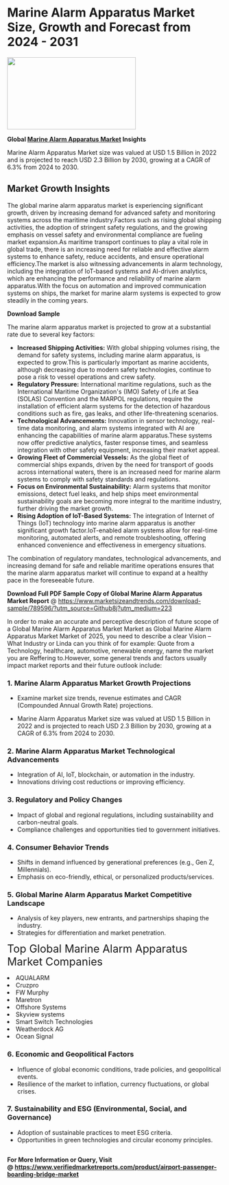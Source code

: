 <H1>Marine Alarm Apparatus Market Size, Growth and Forecast from 2024 - 2031</H1><img class="aligncenter size-medium wp-image-584254" src="https://thirdeyenews.in/wp-content/uploads/2024/09/Global-Market-Research-300x168.jpeg" alt="" width="300" height="168" /><p><strong>Global&nbsp;<a href="https://www.marketsizeandtrends.com/download-sample/789596/?utm_source=Github8j?utm_medium=223">Marine Alarm Apparatus Market</a> Insights</strong></p><p>Marine Alarm Apparatus Market size was valued at USD 1.5 Billion in 2022 and is projected to reach USD 2.3 Billion by 2030, growing at a CAGR of 6.3% from 2024 to 2030.</p><p><h2>Market Growth Insights</h2> <p>The global marine alarm apparatus market is experiencing significant growth, driven by increasing demand for advanced safety and monitoring systems across the maritime industry.Factors such as rising global shipping activities, the adoption of stringent safety regulations, and the growing emphasis on vessel safety and environmental compliance are fueling market expansion.As maritime transport continues to play a vital role in global trade, there is an increasing need for reliable and effective alarm systems to enhance safety, reduce accidents, and ensure operational efficiency.The market is also witnessing advancements in alarm technology, including the integration of IoT-based systems and AI-driven analytics, which are enhancing the performance and reliability of marine alarm apparatus.With the focus on automation and improved communication systems on ships, the market for marine alarm systems is expected to grow steadily in the coming years.</p> <p><strong>Download Sample</strong></p> <p>The marine alarm apparatus market is projected to grow at a substantial rate due to several key factors: <ul> <li><strong>Increased Shipping Activities:</strong> With global shipping volumes rising, the demand for safety systems, including marine alarm apparatus, is expected to grow.This is particularly important as marine accidents, although decreasing due to modern safety technologies, continue to pose a risk to vessel operations and crew safety.</li> <li><strong>Regulatory Pressure:</strong> International maritime regulations, such as the International Maritime Organization's (IMO) Safety of Life at Sea (SOLAS) Convention and the MARPOL regulations, require the installation of efficient alarm systems for the detection of hazardous conditions such as fire, gas leaks, and other life-threatening scenarios.</li> <li><strong>Technological Advancements:</strong> Innovation in sensor technology, real-time data monitoring, and alarm systems integrated with AI are enhancing the capabilities of marine alarm apparatus.These systems now offer predictive analytics, faster response times, and seamless integration with other safety equipment, increasing their market appeal.</li> <li><strong>Growing Fleet of Commercial Vessels:</strong> As the global fleet of commercial ships expands, driven by the need for transport of goods across international waters, there is an increased need for marine alarm systems to comply with safety standards and regulations.</li> <li><strong>Focus on Environmental Sustainability:</strong> Alarm systems that monitor emissions, detect fuel leaks, and help ships meet environmental sustainability goals are becoming more integral to the maritime industry, further driving the market growth.</li> <li><strong>Rising Adoption of IoT-Based Systems:</strong> The integration of Internet of Things (IoT) technology into marine alarm apparatus is another significant growth factor.IoT-enabled alarm systems allow for real-time monitoring, automated alerts, and remote troubleshooting, offering enhanced convenience and effectiveness in emergency situations.</li> </ul> <p>The combination of regulatory mandates, technological advancements, and increasing demand for safe and reliable maritime operations ensures that the marine alarm apparatus market will continue to expand at a healthy pace in the foreseeable future.</p> <p><span class=""><strong>Download Full PDF Sample Copy of Global Marine Alarm Apparatus Market Report</strong> @ <a href="https://www.marketsizeandtrends.com/download-sample/789596/?utm_source=Github8j?utm_medium=223" target="_blank">https://www.marketsizeandtrends.com/download-sample/789596/?utm_source=Github8j?utm_medium=223</a></span></p><p>In order to make an accurate and perceptive description of future scope of a Global&nbsp;Marine Alarm Apparatus Market Market as Global&nbsp;Marine Alarm Apparatus Market Market of 2025, you need to describe a clear Vision &ndash; What Industry or Linda can you think of for example: Quote from a Technology, healthcare, automotive, renewable energy, name the market you are Reffering to.However, some general trends and factors usually impact market reports and their future outlook include:</p><h3>1.&nbsp;<strong>Marine Alarm Apparatus Market Growth Projections</strong></h3><ul><li>Examine market size trends, revenue estimates and CAGR (Compounded Annual Growth Rate) projections.</li><li><p>Marine Alarm Apparatus Market size was valued at USD 1.5 Billion in 2022 and is projected to reach USD 2.3 Billion by 2030, growing at a CAGR of 6.3% from 2024 to 2030.</p></li></ul><h3>2.&nbsp;<strong>Marine Alarm Apparatus Market Technological Advancements</strong></h3><ul><li>Integration of AI, IoT, blockchain, or automation in the industry.</li><li>Innovations driving cost reductions or improving efficiency.</li></ul><h3>3.&nbsp;<strong>Regulatory and Policy Changes</strong></h3><ul><li>Impact of global and regional regulations, including sustainability and carbon-neutral goals.</li><li>Compliance challenges and opportunities tied to government initiatives.</li></ul><h3>4.&nbsp;<strong>Consumer Behavior Trends</strong></h3><ul><li>Shifts in demand influenced by generational preferences (e.g., Gen Z, Millennials).</li><li>Emphasis on eco-friendly, ethical, or personalized products/services.</li></ul><h3>5.&nbsp;<strong>Global Marine Alarm Apparatus Market Competitive Landscape</strong></h3><ul><li>Analysis of key players, new entrants, and partnerships shaping the industry.</li><li>Strategies for differentiation and market penetration.</li></ul><p data-pm-slice="1 1 []"><span style="color: inherit; font-family: inherit; font-size: 25px;">Top Global Marine Alarm Apparatus Market Companies</span></p><div class="" data-test-id=""><p><li>AQUALARM</li><li> Cruzpro</li><li> FW Murphy</li><li> Maretron</li><li> Offshore Systems</li><li> Skyview systems</li><li> Smart Switch Technologies</li><li> Weatherdock AG</li><li> Ocean Signal</li></p></div><h3>6.&nbsp;<strong>Economic and Geopolitical Factors</strong></h3><ul><li>Influence of global economic conditions, trade policies, and geopolitical events.</li><li>Resilience of the market to inflation, currency fluctuations, or global crises.</li></ul><h3>7.&nbsp;<strong>Sustainability and ESG (Environmental, Social, and Governance)</strong></h3><ul><li>Adoption of sustainable practices to meet ESG criteria.</li><li>Opportunities in green technologies and circular economy principles.</li></ul><h2><strong style="font-size: 14px;">For More Information or Query, Visit @&nbsp;</strong><a style="background-color: #ffffff; font-size: 14px;" href="https://www.marketsizeandtrends.com/report/marine-alarm-apparatus-market/" target="_blank">https://www.verifiedmarketreports.com/product/airport-passenger-boarding-bridge-market</a></h2>